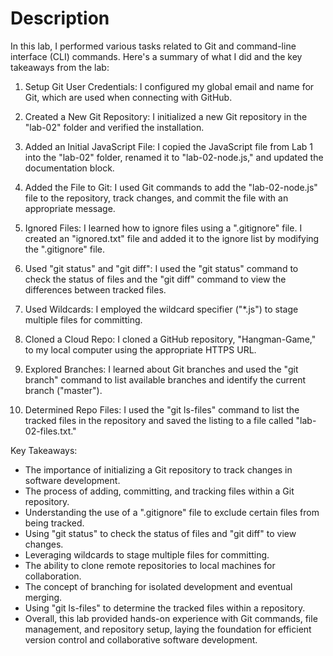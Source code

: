 # Description


In this lab, I performed various tasks related to Git and command-line interface (CLI) commands. Here's a summary of what I did and the key takeaways from the lab:

1. Setup Git User Credentials: I configured my global email and name for Git, which are used when connecting with GitHub.

2. Created a New Git Repository: I initialized a new Git repository in the "lab-02" folder and verified the installation.

3. Added an Initial JavaScript File: I copied the JavaScript file from Lab 1 into the "lab-02" folder, renamed it to "lab-02-node.js," and updated the documentation block.

4. Added the File to Git: I used Git commands to add the "lab-02-node.js" file to the repository, track changes, and commit the file with an appropriate message.

5. Ignored Files: I learned how to ignore files using a ".gitignore" file. I created an "ignored.txt" file and added it to the ignore list by modifying the ".gitignore" file.

6. Used "git status" and "git diff": I used the "git status" command to check the status of files and the "git diff" command to view the differences between tracked files.

7. Used Wildcards: I employed the wildcard specifier ("*.js") to stage multiple files for committing.

8. Cloned a Cloud Repo: I cloned a GitHub repository, "Hangman-Game," to my local computer using the appropriate HTTPS URL.

9. Explored Branches: I learned about Git branches and used the "git branch" command to list available branches and identify the current branch ("master").

10. Determined Repo Files: I used the "git ls-files" command to list the tracked files in the repository and saved the listing to a file called "lab-02-files.txt."

Key Takeaways:

- The importance of initializing a Git repository to track changes in software development.
- The process of adding, committing, and tracking files within a Git repository.
- Understanding the use of a ".gitignore" file to exclude certain files from being tracked.
- Using "git status" to check the status of files and "git diff" to view changes.
- Leveraging wildcards to stage multiple files for committing.
- The ability to clone remote repositories to local machines for collaboration.
- The concept of branching for isolated development and eventual merging.
- Using "git ls-files" to determine the tracked files within a repository.
- Overall, this lab provided hands-on experience with Git commands, file management, and repository setup, laying the foundation for efficient version control and collaborative software development.
